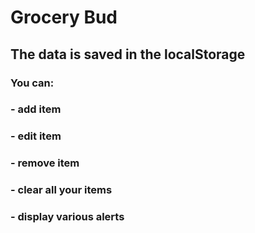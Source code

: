 # Grocery Bud
## The data is saved in the localStorage
### You can: 
### - add item
### - edit item
### - remove item
### - clear all your items
### - display various alerts